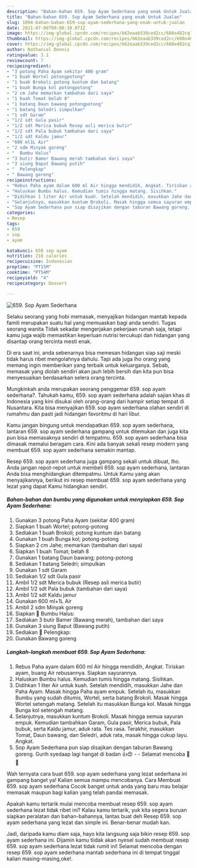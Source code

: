 ```yaml
---
description: "Bahan-bahan 659. Sop Ayam Sederhana yang enak Untuk Jualan"
title: "Bahan-bahan 659. Sop Ayam Sederhana yang enak Untuk Jualan"
slug: 1094-bahan-bahan-659-sop-ayam-sederhana-yang-enak-untuk-jualan
date: 2021-07-06T09:00:10.071Z
image: https://img-global.cpcdn.com/recipes/b62eaab339ced2cc/680x482cq70/659-sop-ayam-sederhana-foto-resep-utama.jpg
thumbnail: https://img-global.cpcdn.com/recipes/b62eaab339ced2cc/680x482cq70/659-sop-ayam-sederhana-foto-resep-utama.jpg
cover: https://img-global.cpcdn.com/recipes/b62eaab339ced2cc/680x482cq70/659-sop-ayam-sederhana-foto-resep-utama.jpg
author: Nathaniel Dennis
ratingvalue: 3.1
reviewcount: 7
recipeingredient:
- "3 potong Paha Ayam sekitar 400 gram"
- "1 buah Wortel potongpotong"
- "1 buah Brokoli potong kuntum dan batang"
- "1 buah Bunga kol potongpotong"
- "2 cm Jahe memarkan tambahan dari saya"
- "1 buah Tomat belah 8"
- "1 batang Daun bawang potongpotong"
- "1 batang Seledri simpulkan"
- "1 sdt Garam"
- "1/2 sdt Gula pasir"
- "1/2 sdt Merica bubuk Resep asli merica butir"
- "1/2 sdt Pala bubuk tambahan dari saya"
- "1/2 sdt Kaldu jamur"
- "600 ml1L Air"
- "2 sdm Minyak goreng"
- "  Bumbu Halus"
- "3 butir Bamer Bawang merah tambahan dari saya"
- "3 siung Baput Bawang putih"
- "  Pelengkap"
- " Bawang goreng"
recipeinstructions:
- "Rebus Paha ayam dalam 600 ml Air hingga mendidih, Angkat. Tiriskan ayam, buang Air rebusannya. Siapkan sayurannya."
- "Haluskan Bumbu halus. Kemudian tumis hingga matang. Sisihkan."
- "Didihkan 1 liter Air untuk kuah. Setelah mendidih, masukkan Jahe dan Paha Ayam. Masak hingga Paha ayam empuk. Setelah itu, masukkan Bumbu yang sudah ditumis, Wortel, serta batang Brokoli. Masak hingga Wortel setengah matang. Setelah itu masukkan Bunga kol. Masak hingga Bunga kol setengah matang."
- "Selanjutnya, masukkan kuntum Brokoli. Masak hingga semua sayuran empuk. Kemudian tambahkan Garam, Gula pasir, Merica bubuk, Pala bubuk, serta Kaldu jamur, aduk rata. Tes rasa. Terakhir, masukkan Tomat, Daun bawang, dan Seledri, aduk rata, masak hingga cukup layu. Angkat."
- "Sop Ayam Sederhana pun siap disajikan dengan taburan Bawang goreng. Gurih syedaap lagi hangat di badan 👍😍  Selamat mencoba 🙏😊"
categories:
- Resep
tags:
- 659
- sop
- ayam

katakunci: 659 sop ayam 
nutrition: 218 calories
recipecuisine: Indonesian
preptime: "PT15M"
cooktime: "PT54M"
recipeyield: "4"
recipecategory: Dessert

---
```



![659. Sop Ayam Sederhana](https://img-global.cpcdn.com/recipes/b62eaab339ced2cc/680x482cq70/659-sop-ayam-sederhana-foto-resep-utama.jpg)

Selaku seorang yang hobi memasak, menyajikan hidangan mantab kepada famili merupakan suatu hal yang memuaskan bagi anda sendiri. Tugas seorang  wanita Tidak sekadar mengerjakan pekerjaan rumah saja, tetapi kamu juga wajib memastikan keperluan nutrisi tercukupi dan hidangan yang disantap orang tercinta mesti enak.

Di era  saat ini, anda sebenarnya bisa memesan hidangan siap saji meski tidak harus ribet mengolahnya dahulu. Tapi ada juga lho orang yang memang ingin memberikan yang terbaik untuk keluarganya. Sebab, memasak yang diolah sendiri akan jauh lebih bersih dan kita pun bisa menyesuaikan berdasarkan selera orang tercinta. 



Mungkinkah anda merupakan seorang penggemar 659. sop ayam sederhana?. Tahukah kamu, 659. sop ayam sederhana adalah sajian khas di Indonesia yang kini disukai oleh orang-orang dari hampir setiap tempat di Nusantara. Kita bisa menyajikan 659. sop ayam sederhana olahan sendiri di rumahmu dan pasti jadi hidangan favoritmu di hari libur.

Kamu jangan bingung untuk mendapatkan 659. sop ayam sederhana, lantaran 659. sop ayam sederhana gampang untuk ditemukan dan juga kita pun bisa memasaknya sendiri di tempatmu. 659. sop ayam sederhana bisa dimasak memalui beragam cara. Kini ada banyak sekali resep modern yang membuat 659. sop ayam sederhana semakin mantap.

Resep 659. sop ayam sederhana juga gampang sekali untuk dibuat, lho. Anda jangan repot-repot untuk membeli 659. sop ayam sederhana, lantaran Anda bisa menghidangkan ditempatmu. Untuk Kamu yang akan menyajikannya, berikut ini resep membuat 659. sop ayam sederhana yang lezat yang dapat Kamu hidangkan sendiri.

<!--inarticleads1-->

##### Bahan-bahan dan bumbu yang digunakan untuk menyiapkan 659. Sop Ayam Sederhana:

1. Gunakan 3 potong Paha Ayam (sekitar 400 gram)
1. Siapkan 1 buah Wortel; potong-potong
1. Sediakan 1 buah Brokoli; potong kuntum dan batang
1. Gunakan 1 buah Bunga kol; potong-potong
1. Siapkan 2 cm Jahe; memarkan (tambahan dari saya)
1. Siapkan 1 buah Tomat; belah 8
1. Gunakan 1 batang Daun bawang; potong-potong
1. Sediakan 1 batang Seledri; simpulkan
1. Gunakan 1 sdt Garam
1. Sediakan 1/2 sdt Gula pasir
1. Ambil 1/2 sdt Merica bubuk (Resep asli merica butir)
1. Ambil 1/2 sdt Pala bubuk (tambahan dari saya)
1. Ambil 1/2 sdt Kaldu jamur
1. Gunakan 600 ml+1L Air
1. Ambil 2 sdm Minyak goreng
1. Siapkan  📌 Bumbu Halus:
1. Sediakan 3 butir Bamer (Bawang merah), tambahan dari saya
1. Gunakan 3 siung Baput (Bawang putih)
1. Sediakan  📌 Pelengkap:
1. Gunakan  Bawang goreng




<!--inarticleads2-->

##### Langkah-langkah membuat 659. Sop Ayam Sederhana:

1. Rebus Paha ayam dalam 600 ml Air hingga mendidih, Angkat. Tiriskan ayam, buang Air rebusannya. Siapkan sayurannya.
1. Haluskan Bumbu halus. Kemudian tumis hingga matang. Sisihkan.
1. Didihkan 1 liter Air untuk kuah. Setelah mendidih, masukkan Jahe dan Paha Ayam. Masak hingga Paha ayam empuk. Setelah itu, masukkan Bumbu yang sudah ditumis, Wortel, serta batang Brokoli. Masak hingga Wortel setengah matang. Setelah itu masukkan Bunga kol. Masak hingga Bunga kol setengah matang.
1. Selanjutnya, masukkan kuntum Brokoli. Masak hingga semua sayuran empuk. Kemudian tambahkan Garam, Gula pasir, Merica bubuk, Pala bubuk, serta Kaldu jamur, aduk rata. Tes rasa. Terakhir, masukkan Tomat, Daun bawang, dan Seledri, aduk rata, masak hingga cukup layu. Angkat.
1. Sop Ayam Sederhana pun siap disajikan dengan taburan Bawang goreng. Gurih syedaap lagi hangat di badan 👍😍 -  - Selamat mencoba 🙏😊




Wah ternyata cara buat 659. sop ayam sederhana yang lezat sederhana ini gampang banget ya! Kalian semua mampu mencobanya. Cara Membuat 659. sop ayam sederhana Cocok banget untuk anda yang baru mau belajar memasak maupun bagi kalian yang telah pandai memasak.

Apakah kamu tertarik mulai mencoba membuat resep 659. sop ayam sederhana lezat tidak ribet ini? Kalau kamu tertarik, yuk kita segera buruan siapkan peralatan dan bahan-bahannya, lantas buat deh Resep 659. sop ayam sederhana yang lezat dan simple ini. Benar-benar mudah kan. 

Jadi, daripada kamu diam saja, hayo kita langsung saja bikin resep 659. sop ayam sederhana ini. Dijamin kamu tiidak akan nyesel sudah membuat resep 659. sop ayam sederhana lezat tidak rumit ini! Selamat mencoba dengan resep 659. sop ayam sederhana mantab sederhana ini di tempat tinggal kalian masing-masing,oke!.

